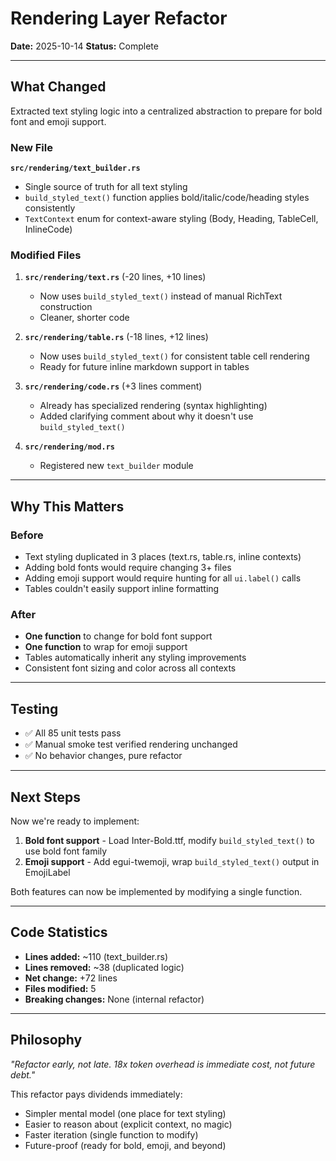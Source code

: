 # Rendering Layer Refactor

**Date:** 2025-10-14
**Status:** Complete

---

## What Changed

Extracted text styling logic into a centralized abstraction to prepare for bold font and emoji support.

### New File

**`src/rendering/text_builder.rs`**
- Single source of truth for all text styling
- `build_styled_text()` function applies bold/italic/code/heading styles consistently
- `TextContext` enum for context-aware styling (Body, Heading, TableCell, InlineCode)

### Modified Files

1. **`src/rendering/text.rs`** (-20 lines, +10 lines)
   - Now uses `build_styled_text()` instead of manual RichText construction
   - Cleaner, shorter code

2. **`src/rendering/table.rs`** (-18 lines, +12 lines)
   - Now uses `build_styled_text()` for consistent table cell rendering
   - Ready for future inline markdown support in tables

3. **`src/rendering/code.rs`** (+3 lines comment)
   - Already has specialized rendering (syntax highlighting)
   - Added clarifying comment about why it doesn't use `build_styled_text()`

4. **`src/rendering/mod.rs`**
   - Registered new `text_builder` module

---

## Why This Matters

### Before
- Text styling duplicated in 3 places (text.rs, table.rs, inline contexts)
- Adding bold fonts would require changing 3+ files
- Adding emoji support would require hunting for all `ui.label()` calls
- Tables couldn't easily support inline formatting

### After
- **One function** to change for bold font support
- **One function** to wrap for emoji support
- Tables automatically inherit any styling improvements
- Consistent font sizing and color across all contexts

---

## Testing

- ✅ All 85 unit tests pass
- ✅ Manual smoke test verified rendering unchanged
- ✅ No behavior changes, pure refactor

---

## Next Steps

Now we're ready to implement:

1. **Bold font support** - Load Inter-Bold.ttf, modify `build_styled_text()` to use bold font family
2. **Emoji support** - Add egui-twemoji, wrap `build_styled_text()` output in EmojiLabel

Both features can now be implemented by modifying a single function.

---

## Code Statistics

- **Lines added:** ~110 (text_builder.rs)
- **Lines removed:** ~38 (duplicated logic)
- **Net change:** +72 lines
- **Files modified:** 5
- **Breaking changes:** None (internal refactor)

---

## Philosophy

*"Refactor early, not late. 18x token overhead is immediate cost, not future debt."*

This refactor pays dividends immediately:
- Simpler mental model (one place for text styling)
- Easier to reason about (explicit context, no magic)
- Faster iteration (single function to modify)
- Future-proof (ready for bold, emoji, and beyond)
